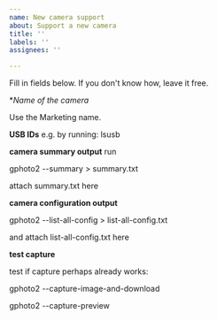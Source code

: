 ```yaml
---
name: New camera support
about: Support a new camera
title: ''
labels: ''
assignees: ''

---
```


Fill in fields below. If you don't know how, leave it free.

**Name of the camera*

Use the Marketing name.

**USB IDs**
e.g. by running:   lsusb 

**camera summary output**
run

  gphoto2 --summary > summary.txt

attach summary.txt here

**camera configuration output**

gphoto2 --list-all-config > list-all-config.txt

and attach list-all-config.txt here

**test capture**

test if capture perhaps already works:

  gphoto2 --capture-image-and-download
 
  gphoto2 --capture-preview
